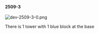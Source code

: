 #### 2509-3
![dev-2509-3-0.png](https://github.com/lil-lab/nlvr/raw/master/nlvr/dev/images/2/dev-2509-3-0.png "dev-2509-3-0.png")

There is 1 tower with 1 blue block at the base